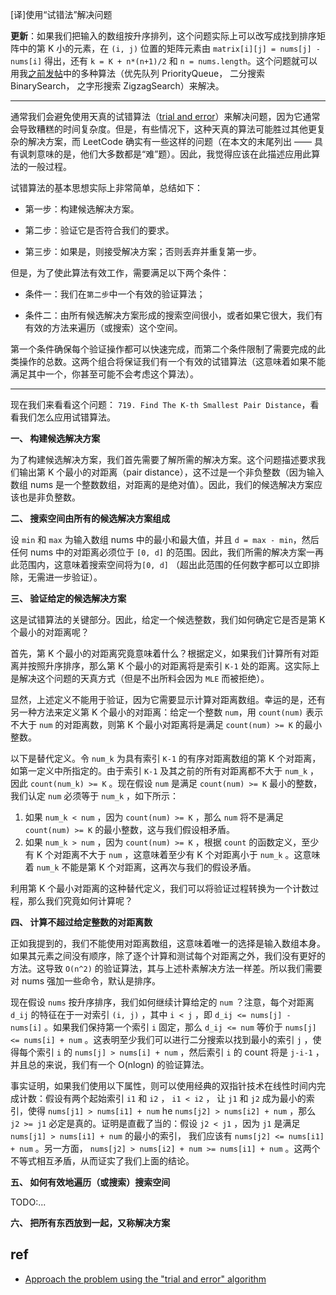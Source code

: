 [译]使用“试错法”解决问题

**更新**：如果我们把输入的数组按升序排列，这个问题实际上可以改写成找到排序矩阵中的第 K 小的元素，在 `(i, j)` 位置的矩阵元素由 `matrix[i][j] = nums[j] - nums[i]` 得出，还有 `k = K + n*(n+1)/2` 和 `n = nums.length`。这个问题就可以用我[之前发帖](https://leetcode.com/problems/k-th-smallest-prime-fraction/discuss/115819/Summary-of-solutions-for-problems-%22reducible%22-to-LeetCode-378)中的多种算法（优先队列 PriorityQueue， 二分搜索 BinarySearch， 之字形搜索 ZigzagSearch）来解决。

---

通常我们会避免使用天真的试错算法（[trial and error](https://en.wikipedia.org/wiki/Trial_and_error)）来解决问题，因为它通常会导致糟糕的时间复杂度。但是，有些情况下，这种天真的算法可能胜过其他更复杂的解决方案，而 LeetCode 确实有一些这样的问题（在本文的末尾列出 —— 具有讽刺意味的是，他们大多数都是“难”题）。因此，我觉得应该在此描述应用此算法的一般过程。

试错算法的基本思想实际上非常简单，总结如下：

* 第一步：构建候选解决方案。

* 第二步：验证它是否符合我们的要求。

* 第三步：如果是，则接受解决方案；否则丢弃并重复第一步。

但是，为了使此算法有效工作，需要满足以下两个条件：

* 条件一：我们在`第二步`中一个有效的验证算法；

* 条件二：由所有候选解决方案形成的搜索空间很小，或者如果它很大，我们有有效的方法来遍历（或搜索）这个空间。

第一个条件确保每个验证操作都可以快速完成，而第二个条件限制了需要完成的此类操作的总数。这两个组合将保证我们有一个有效的试错算法（这意味着如果不能满足其中一个，你甚至可能不会考虑这个算法）。

---

现在我们来看看这个问题： `719. Find The K-th Smallest Pair Distance`，看看我们怎么应用试错算法。

**一、 构建候选解决方案**

为了构建候选解决方案，我们首先需要了解所需的解决方案。这个问题描述要求我们输出第 K 个最小的对距离（pair distance），这不过是一个非负整数（因为输入数组 nums 是一个整数数组，对距离的是绝对值）。因此，我们的候选解决方案应该也是非负整数。

**二、 搜索空间由所有的候选解决方案组成**

设 `min` 和 `max` 为输入数组 nums 中的最小和最大值，并且 `d = max - min`，然后任何 nums 中的对距离必须位于 `[0, d]` 的范围。因此，我们所需的解决方案一再此范围内，这意味着搜索空间将为`[0, d]` （超出此范围的任何数字都可以立即排除，无需进一步验证）。

**三、 验证给定的候选解决方案**

这是试错算法的关键部分。因此，给定一个候选整数，我们如何确定它是否是第 K 个最小的对距离呢？

首先，第 K 个最小的对距离究竟意味着什么？根据定义，如果我们计算所有对距离并按照升序排序，那么第 K 个最小的对距离将是索引 `K-1` 处的距离。这实际上是解决这个问题的天真方式（但是不出所料会因为 `MLE` 而被拒绝）。

显然，上述定义不能用于验证，因为它需要显示计算对距离数组。幸运的是，还有另一种方法来定义第 K 个最小的对距离：给定一个整数 `num`，用 `count(num)` 表示不大于 `num` 的对距离数，则第 K 个最小对距离将是满足 `count(num) >= K` 的最小整数。

以下是替代定义。令 `num_k` 为具有索引 `K-1` 的有序对距离数组的第 K 个对距离，如第一定义中所指定的。由于索引 `K-1` 及其之前的所有对距离都不大于 `num_k` ，因此 `count(num_k) >= K` 。现在假设 `num` 是满足 `count(num) >= K` 最小的整数，我们认定 `num` 必须等于 `num_k` ，如下所示：

1. 如果 `num_k < num` ，因为 `count(num) >= K` ，那么 `num`  将不是满足 `count(num) >= K` 的最小整数，这与我们假设相矛盾。
2. 如果 `num_k > num` ，因为 `count(num) >= K` ，根据 `count` 的函数定义，至少有 K 个对距离不大于 `num` ，这意味着至少有 K 个对距离小于 `num_k` 。这意味着 `num_k` 不能是第 K 个对距离，这再次与我们的假设矛盾。

利用第 K 个最小对距离的这种替代定义，我们可以将验证过程转换为一个计数过程，那么我们究竟如何计算呢？

**四、 计算不超过给定整数的对距离数**

正如我提到的，我们不能使用对距离数组，这意味着唯一的选择是输入数组本身。如果其元素之间没有顺序，除了逐个计算和测试每个对距离之外，我们没有更好的方法。这导致 `O(n^2)` 的验证算法，其与上述朴素解决方法一样差。所以我们需要对 nums 强加一些命令，默认是排序。

现在假设 `nums` 按升序排序，我们如何继续计算给定的 `num` ？注意，每个对距离 `d_ij` 的特征在于一对索引 `(i, j)` ，其中 `i < j` ，即 `d_ij <= nums[j] - nums[i]` 。如果我们保持第一个索引 `i` 固定，那么 `d_ij <= num` 等价于 `nums[j] <= nums[i] + num` 。这表明至少我们可以进行二分搜索以找到最小的索引 `j` ，使得每个索引 `i` 的 `nums[j] > nums[i] + num` ，然后索引 `i` 的 count 将是 `j-i-1` ，并且总的来说，我们有一个 O(nlogn) 的验证算法。

事实证明，如果我们使用以下属性，则可以使用经典的双指针技术在线性时间内完成计数：假设有两个起始索引 `i1` 和 `i2` ， `i1 < i2` ， 让 `j1` 和 `j2` 成为最小的索引，使得 `nums[j1] > nums[i1] + num` he `nums[j2] > nums[i2] + num` ，那么 `j2 >= j1` 必定是真的。证明是直截了当的：假设 `j2 < j1` ，因为 `j1` 是满足 `nums[j1] > nums[i1] + num` 的最小的索引， 我们应该有 `nums[j2] <= nums[i1] + num` 。另一方面， `nums[j2] > nums[i2] + num >= nums[i1] + num` 。这两个不等式相互矛盾，从而证实了我们上面的结论。

**五、 如何有效地遍历（或搜索）搜索空间**

TODO:...

**六、 把所有东西放到一起，又称解决方案**



## ref 

* [Approach the problem using the "trial and error" algorithm](https://leetcode.com/explore/learn/card/binary-search/146/more-practices-ii/1041/discuss/109082/Approach-the-problem-using-the-%22trial-and-error%22-algorithm)
